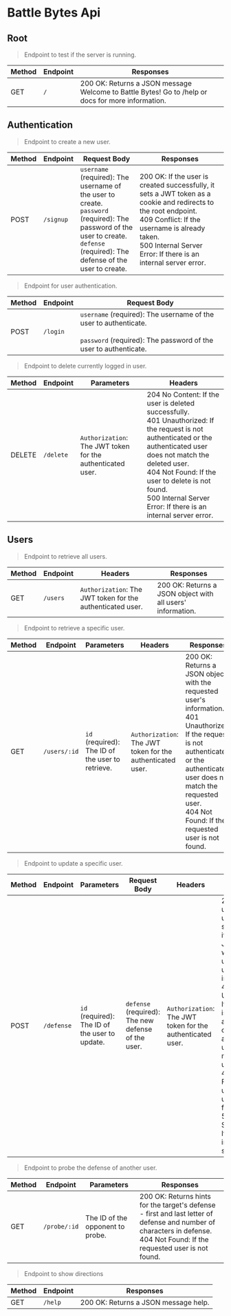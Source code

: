 # Battle Bytes Api

## Root

> Endpoint to test if the server is running.

| Method | Endpoint | Responses |
|--------|----------|-----------|
| GET | `/` | 200 OK: Returns a JSON message Welcome to Battle Bytes! Go to /help or docs for more information. |

## Authentication
> Endpoint to create a new user.

| Method | Endpoint | Request Body | Responses |
|--------|----------|--------------|-----------|
| POST | `/signup` | `username` (required): The username of the user to create.<br>`password` (required): The password of the user to create. <br>`defense` (required): The defense of the user to create.| 200 OK: If the user is created successfully, it sets a JWT token as a cookie and redirects to the root endpoint.<br>409 Conflict: If the username is already taken.<br>500 Internal Server Error: If there is an internal server error. |

> Endpoint for user authentication.

| Method | Endpoint | Request Body |
|--------|----------|--------------|
| POST | `/login` | `username` (required): The username of the user to authenticate.<br><br>`password` (required): The password of the user to authenticate.

> Endpoint to delete currently logged in user.

| Method | Endpoint | Parameters | Headers |
|--------|----------|------------|---------|
| DELETE | `/delete` | `Authorization`: The JWT token for the authenticated user. | 204 No Content: If the user is deleted successfully.<br>401 Unauthorized: If the request is not authenticated or the authenticated user does not match the deleted user.<br>404 Not Found: If the user to delete is not found.<br>500 Internal Server Error: If there is an internal server error. |

## Users

> Endpoint to retrieve all users.

| Method | Endpoint | Headers | Responses |
|--------|----------|---------|-----------|
| GET | `/users` | `Authorization`: The JWT token for the authenticated user. | 200 OK: Returns a JSON object with all users' information. |

> Endpoint to retrieve a specific user.

| Method | Endpoint | Parameters | Headers | Responses |
|--------|----------|------------|---------|-----------|
| GET | `/users/:id` | `id` (required): The ID of the user to retrieve. | `Authorization`: The JWT token for the authenticated user. | 200 OK: Returns a JSON object with the requested user's information.<br>401 Unauthorized: If the request is not authenticated or the authenticated user does not match the requested user.<br>404 Not Found: If the requested user is not found. |

> Endpoint to update a specific user.

| Method | Endpoint | Parameters | Request Body | Headers | Responses |
|--------|----------|------------|--------------|---------|-----------|
| POST | `/defense` | `id` (required): The ID of the user to update. | `defense` (required): The new defense of the user. | `Authorization`: The JWT token for the authenticated user. | 200 OK: If the user is updated successfully, it returns a JSON object with the updated user's information.<br>401 Unauthorized: If the request is not authenticated or the authenticated user does not match the updated user.<br>404 Not Found: If the user to update is not found.<br>500 Internal Server Error: If there is an internal server error. |

> Endpoint to probe the defense of another user.

| Method | Endpoint | Parameters | Responses |
|--------|----------|------------|----------|
| GET | `/probe/:id` | The ID of the opponent to probe. | 200 OK: Returns hints for the target's defense - first and last letter of defense and number of characters in defense.<br>404 Not Found: If the requested user is not found.

> Endpoint to show directions

| Method | Endpoint | Responses |
|--------|----------|------------|
| GET | `/help` | 200 OK: Returns a JSON message help. |
